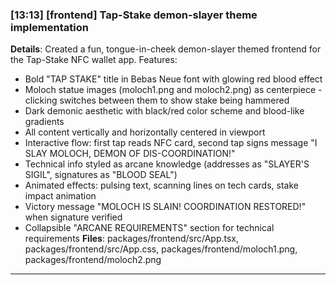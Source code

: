 ### [13:13] [frontend] Tap-Stake demon-slayer theme implementation
**Details**: Created a fun, tongue-in-cheek demon-slayer themed frontend for the Tap-Stake NFC wallet app. Features:
- Bold "TAP STAKE" title in Bebas Neue font with glowing red blood effect
- Moloch statue images (moloch1.png and moloch2.png) as centerpiece - clicking switches between them to show stake being hammered
- Dark demonic aesthetic with black/red color scheme and blood-like gradients
- All content vertically and horizontally centered in viewport
- Interactive flow: first tap reads NFC card, second tap signs message "I SLAY MOLOCH, DEMON OF DIS-COORDINATION!"
- Technical info styled as arcane knowledge (addresses as "SLAYER'S SIGIL", signatures as "BLOOD SEAL")
- Animated effects: pulsing text, scanning lines on tech cards, stake impact animation
- Victory message "MOLOCH IS SLAIN! COORDINATION RESTORED!" when signature verified
- Collapsible "ARCANE REQUIREMENTS" section for technical requirements
**Files**: packages/frontend/src/App.tsx, packages/frontend/src/App.css, packages/frontend/moloch1.png, packages/frontend/moloch2.png
---

